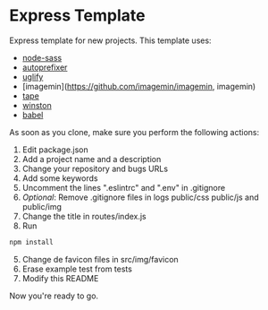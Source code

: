 # Express Template
Express template for new projects. This template uses:
- [node-sass](https://github.com/sass/node-sass, "node-sass")
- [autoprefixer](https://github.com/postcss/autoprefixer, "autoprefixer")
- [uglify](https://github.com/mishoo/UglifyJS2, "UglifyJS2")
- [imagemin](https://github.com/imagemin/imagemin, imagemin)
- [tape](https://github.com/substack/tape, "tape")
- [winston](https://github.com/winstonjs/winston, "winston")
- [babel](https://github.com/babel/babel/, "babel")

As soon as you clone, make sure you perform the following actions:

1. Edit package.json
  1. Add a project name and a description
  2. Change your repository and bugs URLs
  3. Add some keywords
2. Uncomment the lines ".eslintrc" and ".env" in .gitignore
  1. _Optional_: Remove .gitignore files in logs public/css public/js and public/img
3. Change the title in routes/index.js
4. Run
``` bash
npm install
```
5. Change de favicon files in src/img/favicon
6. Erase example test from tests
7. Modify this README

Now you're ready to go.
